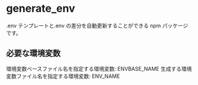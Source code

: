# generate_env

.env テンプレートと.env の差分を自動更新することができる npm パッケージです。

## 必要な環境変数

環境変数ベースファイル名を指定する環境変数: ENVBASE_NAME
生成する環境変数ファイル名を指定する環境変数: ENV_NAME
